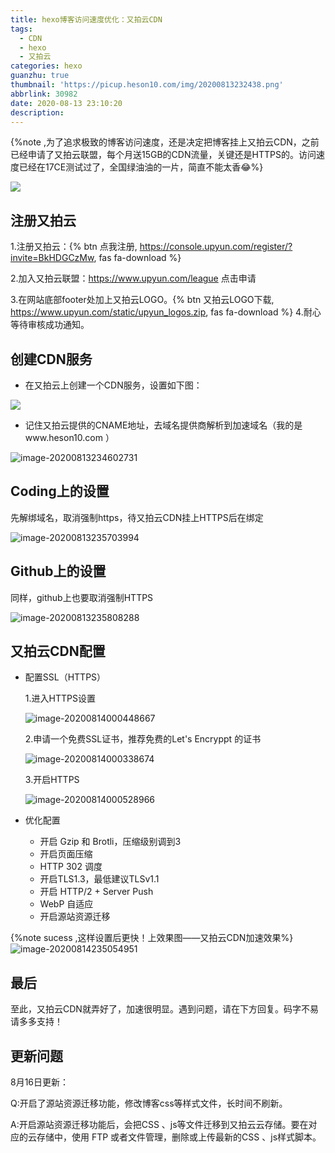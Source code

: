 ```yaml
---
title: hexo博客访问速度优化：又拍云CDN
tags:
  - CDN
  - hexo
  - 又拍云
categories: hexo
guanzhu: true
thumbnail: 'https://picup.heson10.com/img/20200813232438.png'
abbrlink: 30982
date: 2020-08-13 23:10:20
description:
---
```

{%note ,为了追求极致的博客访问速度，还是决定把博客挂上又拍云CDN，之前已经申请了又拍云联盟，每个月送15GB的CDN流量，关键还是HTTPS的。访问速度已经在17CE测试过了，全国绿油油的一片，简直不能太香😂%}<!--more-->

![](https://picup.heson10.com/img/20200813232438.png)

## 注册又拍云

1.注册又拍云：{% btn 点我注册, https://console.upyun.com/register/?invite=BkHDGCzMw, fas fa-download %}

2.加入又拍云联盟：https://www.upyun.com/league   点击申请

3.在网站底部footer处加上又拍云LOGO。{% btn 又拍云LOGO下载, https://www.upyun.com/static/upyun_logos.zip, fas fa-download %}
4.耐心等待审核成功通知。

## 创建CDN服务

- 在又拍云上创建一个CDN服务，设置如下图：

![](https://picup.heson10.com/img/20200813234224.png)

- 记住又拍云提供的CNAME地址，去域名提供商解析到加速域名（我的是www.heson10.com ）

![image-20200813234602731](https://picup.heson10.com/img/image-20200813234602731.png)

## Coding上的设置



先解绑域名，取消强制https，待又拍云CDN挂上HTTPS后在绑定

![image-20200813235703994](https://picup.heson10.com/img/image-20200813235703994.png)

## Github上的设置

同样，github上也要取消强制HTTPS

![image-20200813235808288](https://picup.heson10.com/img/image-20200813235808288.png)

## 又拍云CDN配置

- 配置SSL（HTTPS）

  1.进入HTTPS设置

  ![image-20200814000448667](https://picup.heson10.com/img/image-20200814000448667.png)

  2.申请一个免费SSL证书，推荐免费的Let's Encryppt 的证书

  ![image-20200814000338674](https://picup.heson10.com/img/image-20200814000338674.png)

  3.开启HTTPS

  ![image-20200814000528966](https://picup.heson10.com/img/image-20200814000528966.png)

- 优化配置

  - 开启 Gzip 和 Brotli，压缩级别调到3
  - 开启页面压缩
  - HTTP 302 调度
  - 开启TLS1.3，最低建议TLSv1.1
  - 开启 HTTP/2 + Server Push
  - WebP 自适应
  - 开启源站资源迁移

{%note sucess ,这样设置后更快！上效果图——又拍云CDN加速效果%}
 ![image-20200814235054951](https://picup.heson10.com/img/image-20200814235054951.png)




## 最后

至此，又拍云CDN就弄好了，加速很明显。遇到问题，请在下方回复。码字不易请多多支持！

## 更新问题

8月16日更新：

Q:开启了源站资源迁移功能，修改博客css等样式文件，长时间不刷新。

A:开启源站资源迁移功能后，会把CSS 、js等文件迁移到又拍云云存储。要在对应的云存储中，使用 FTP 或者文件管理，删除或上传最新的CSS 、js样式脚本。